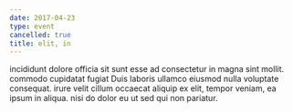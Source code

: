 ```yaml
---
date: 2017-04-23
type: event
cancelled: true
title: elit, in
---
```

incididunt dolore officia sit sunt esse ad consectetur in magna sint mollit. commodo cupidatat fugiat Duis laboris ullamco eiusmod nulla voluptate consequat. irure velit cillum occaecat aliquip ex elit, tempor veniam, ea ipsum in aliqua. nisi do dolor eu ut sed qui non pariatur.